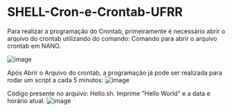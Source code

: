 # SHELL-Cron-e-Crontab-UFRR

Para realizar a programação do Crontab, primeiramente é necessário abrir o arquivo do crontab utilizando do comando:
Comando para abrir o arquivo crontab em NANO.

![image](https://github.com/MarquinhoVN/SHELL-Cron-e-Crontab-UFRR/assets/110234026/bdcc83e1-6ea8-40f6-a682-d53cb41938a7)

Após Abrir o Arquivo do crontab, a programação já pode ser realizada para rodar um script a cada 5 minutos:
![image](https://github.com/MarquinhoVN/SHELL-Cron-e-Crontab-UFRR/assets/110234026/68a37141-43d9-49c6-b4dd-d68ab1ae187b)

Código presente no arquivo: Hello.sh.
Imprime "Hello World" e a data e horário atual.
![image](https://github.com/MarquinhoVN/SHELL-Cron-e-Crontab-UFRR/assets/110234026/1d9197f4-b63b-4f81-b49a-8b83db621f64)
